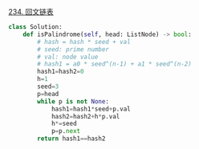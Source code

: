 [234. 回文链表](https://leetcode-cn.com/problems/palindrome-linked-list/)

```python
class Solution:
    def isPalindrome(self, head: ListNode) -> bool:
        # hash = hash * seed + val
        # seed: prime number
        # val: node value
        # hash1 = a0 * seed^(n-1) + a1 * seed^(n-2)
        hash1=hash2=0
        h=1
        seed=3
        p=head
        while p is not None:
            hash1=hash1*seed+p.val
            hash2=hash2+h*p.val
            h*=seed
            p=p.next
        return hash1==hash2
```